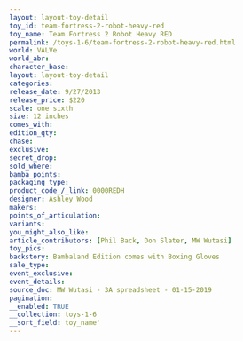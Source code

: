 ```yaml
---
layout: layout-toy-detail 
toy_id: team-fortress-2-robot-heavy-red
toy_name: Team Fortress 2 Robot Heavy RED
permalink: /toys-1-6/team-fortress-2-robot-heavy-red.html
world: VALVe
world_abr: 
character_base: 
layout: layout-toy-detail
categories: 
release_date: 9/27/2013
release_price: $220 
scale: one sixth
size: 12 inches
comes_with: 
edition_qty: 
chase: 
exclusive: 
secret_drop: 
sold_where: 
bamba_points: 
packaging_type: 
product_code_/_link: 0000REDH
designer: Ashley Wood
makers: 
points_of_articulation: 
variants: 
you_might_also_like: 
article_contributors: [Phil Back, Don Slater, MW Wutasi]
toy_pics: 
backstory: Bambaland Edition comes with Boxing Gloves
sale_type: 
event_exclusive: 
event_details: 
source_doc: MW Wutasi - 3A spreadsheet - 01-15-2019
pagination: 
__enabled: TRUE
__collection: toys-1-6
__sort_field: toy_name'
---
```

